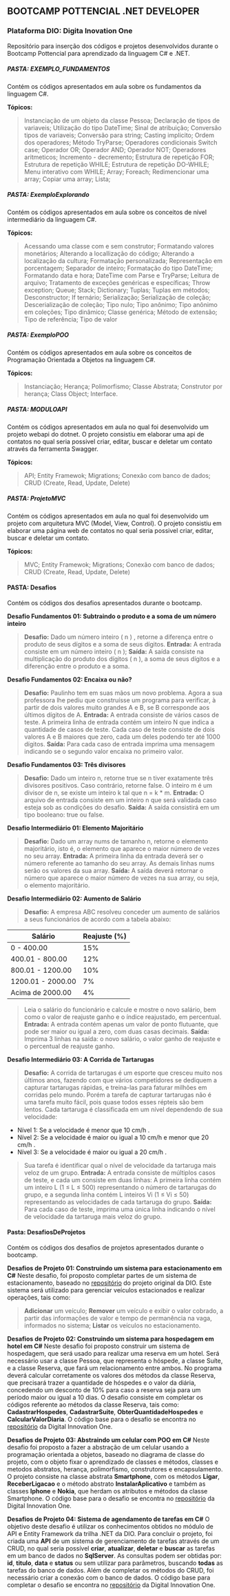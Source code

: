 ## BOOTCAMP POTTENCIAL .NET DEVELOPER
### Plataforma DIO: Digita Inovation One

Repositório para inserção dos códigos e projetos desenvolvidos durante o Bootcamp Pottencial para aprendizado da linguagem C# e .NET.

##### PASTA: EXEMPLO_FUNDAMENTOS
Contém os códigos apresentados em aula sobre os fundamentos da linguagem C#.
 
  __**Tópicos:**__
 > Instanciação de um objeto da classe Pessoa;
 > Declaração de tipos de variaveis;
 > Utilização do tipo DateTime;
 > Sinal de atribuição;
 > Conversão tipos de variaveis;
 > Conversão para string;
 > Casting implicito;
 > Ordem dos operadores;
 > Método TryParse;
 > Operadores condicionais
 > Switch case;
 > Operador OR;
 > Operador AND;
 > Operador NOT;
 > Operadores aritmeticos;
 > Incremento - decremento;
 > Estrutura de repetição FOR;
 > Estrutura de repetição WHILE;
 > Estrutura de repetição DO-WHILE;
 > Menu interativo com WHILE;
 > Array;
 > Foreach;
 > Redimencionar uma array;
 > Copiar uma array;
 > Lista;

##### PASTA: ExemploExplorando
Contém os códigos apresentados em aula sobre os conceitos de nível intermediário da linguagem C#.
 
  __**Tópicos:**__
 > Acessando uma classe com e sem construtor;
 > Formatando valores monetários;
 > Alterando a locallização do código;
 > Alterando a localização da cultura;
 > Formatação personalizada;
 > Representação em porcentagem;
 > Separador de inteiro;
 > Formatação do tipo DateTime;
 > Formatando data e hora;
 > DateTime com Parse e TryParse;
 > Leitura de arquivo;
 > Tratamento de exceções genéricas e específicas;
 > Throw exception;
 > Queue;
 > Stack;
 > Dictionary;
 > Tuplas;
 > Tuplas em métodos;
 > Desconstructor;
 > If ternário;
 > Serialização;
 > Serialização de coleção;
 > Descerialização de coleção;
 > Tipo nulo;
 > Tipo anônimo;
 > Tipo anônimo em coleções;
 > Tipo dinâmico;
 > Classe genérica;
 > Método de extensão;
 > Tipo de referência;
 > Tipo de valor

##### PASTA: ExemploPOO
Contém os códigos apresentados em aula sobre os conceitos de Programação Orientada a Objetos na linguagem C#.
 
  __**Tópicos:**__
 > Instanciação;
 > Herança;
 > Polimorfismo;
 > Classe Abstrata;
 > Construtor por herança;
 > Class Object;
 > Interface.


##### PASTA: MODULOAPI
Contém os códigos apresentados em aula no qual foi desenvolvido um projeto webapi do dotnet. O projeto consistiu em elaborar uma api de contatos no qual seria possivel criar, editar, buscar e deletar um contato através da ferramenta Swagger.

 __**Tópicos:**__
 > API;
 > Entity Framewok;
 > Migrations;
 > Conexão com banco de dados;
 > CRUD (Create, Read, Update, Delete)


##### PASTA: ProjetoMVC
Contém os códigos apresentados em aula no qual foi desenvolvido um projeto com arquitetura MVC (Model, View, Control). O projeto consistiu em elaborar uma página web de contatos no qual seria possivel criar, editar, buscar e deletar um contato.

 __**Tópicos:**__
 > MVC;
 > Entity Framewok;
 > Migrations;
 > Conexão com banco de dados;
 > CRUD (Create, Read, Update, Delete)


#### PASTA: Desafios
Contém os códigos dos desafios apresentados durante o bootcamp.
 
 **Desafio Fundamentos 01: Subtraindo o produto e a soma de um número inteiro**
 > **Desafio:** Dado um número inteiro ( n ) , retorne a diferença entre o produto de seus dígitos e a  soma de seus dígitos.
 > **Entrada:** A entrada consiste em um número inteiro ( n );
 > **Saída:** A saída consiste na multiplicação do produto dos dígitos ( n ), a soma de seus dígitos e a  diferenção entre o produto e a soma.

 **Desafio Fundamentos 02: Encaixa ou não?**
 > **Desafio:** Paulinho tem em suas mãos um novo problema. Agora a sua professora lhe pediu que construísse um programa para verificar, à partir de dois valores muito grandes A e B, se B corresponde aos últimos dígitos de A.
 > **Entrada:** A entrada consiste de vários casos de teste. A primeira linha de entrada contém um inteiro N que indica a quantidade de casos de teste. Cada caso de teste consiste de dois valores A e B maiores que zero, cada um deles podendo ter até 1000 dígitos.
 > **Saída:** Para cada caso de entrada imprima uma mensagem indicando se o segundo valor encaixa no primeiro valor.
 
 **Desafio Fundamentos 03: Três divisores**
 > **Desafio:** Dado um inteiro n, retorne true se n tiver exatamente três divisores positivos. Caso contrário, retorne false. O inteiro m é um divisor de n, se existe um inteiro k tal que n = k * m. 
 > **Entrada:** O arquivo de entrada consiste em um inteiro n que será validada caso esteja sob as condições do desafio.
 > **Saída:** A saída consistirá em um tipo booleano: true ou false.

 **Desafio Intermediário 01: Elemento Majoritário**
 > **Desafio:** Dado um array nums de tamanho n, retorne o elemento majoritário, isto é, o elemento que aparece o maior número de vezes no seu array.
 > **Entrada:** A primeira linha da entrada deverá ser o número referente ao tamanho do seu array. As demais linhas nums serão os valores da sua array.
 > **Saída:** A saída deverá retornar o número que aparece o maior número de vezes na sua array, ou seja, o elemento majoritário.

 **Desafio Intermediário 02: Aumento de Salário**
 > **Desafio:** A empresa ABC resolveu conceder um aumento de salários a seus funcionários de acordo com a tabela abaixo:
 
 | Salário | Reajuste (%) |
 | ------  | ------------ |
 | 0 - 400.00 | 15% |
 | 400.01 - 800.00 | 12% |
 | 800.01 - 1200.00 | 10% |
 | 1200.01 - 2000.00 | 7% |
 | Acima de 2000.00 | 4% |
 
 > Leia o salário do funcionário e calcule e mostre o novo salário, bem como o valor de reajuste ganho e o índice reajustado, em percentual.
 > **Entrada:** A entrada contém apenas um valor de ponto flutuante, que pode ser maior ou igual a zero, com duas casas decimais.
 > **Saída:** Imprima 3 linhas na saída: o novo salário, o valor ganho de reajuste e o percentual de reajuste ganho.

 **Desafio Intermediário 03: A Corrida de Tartarugas**
 > **Desafio:** A corrida de tartarugas é um esporte que cresceu muito nos últimos anos, fazendo com que vários competidores se dediquem a capturar tartarugas rápidas, e treina-las para faturar milhões em corridas pelo mundo. Porém a tarefa de capturar tartarugas não é uma tarefa muito fácil, pois quase todos esses répteis são bem lentos. Cada tartaruga é classificada em um nível dependendo de sua velocidade:

 - Nível 1: Se a velocidade é menor que 10 cm/h .
 - Nível 2: Se a velocidade é maior ou igual a 10 cm/h e menor que 20 cm/h .
 - Nível 3: Se a velocidade é maior ou igual a 20 cm/h .

 >Sua tarefa é identificar qual o nível de velocidade da tartaruga mais veloz de um grupo.
 > **Entrada:** A entrada consiste de múltiplos casos de teste, e cada um consiste em duas linhas: A primeira linha contém um inteiro L (1 ≤ L ≤ 500) representando o número de tartarugas do grupo, e a segunda linha contém L inteiros Vi (1 ≤ Vi ≤ 50) representando as velocidades de cada tartaruga do grupo.
 > **Saída:** Para cada caso de teste, imprima uma única linha indicando o nível de velocidade da tartaruga mais veloz do grupo.


 #### Pasta: DesafiosDeProjetos
 Contém os códigos dos desafios de projetos apresentados durante o bootcamp.

 **Desafios de Projeto 01: Construindo um sistema para estacionamento em C#**
  Neste desafio, foi proposto completar partes de um sistema de estacionamento, baseado no [repositório](https://github.com/digitalinnovationone/trilha-net-fundamentos-desafio/) do projeto original da DIO. 
  Este sistema será utilizado para gerenciar veículos estacionados e realizar operações, tais como:

  > **Adicionar** um veículo;
  > **Remover** um veículo e exibir o valor cobrado, a partir das informações de valor e tempo de permanência na vaga, informados no sistema;
  > **Listar** os veículos no estacionamento.

  **Desafios de Projeto 02: Construindo um sistema para hospedagem em hotel em C#**
  Neste desafio foi proposto construir um sistema de hospedagem, que será usado para realizar uma reserva em um hotel. Será necessário usar a classe Pessoa, que representa o hóspede, a classe Suíte, e a classe Reserva, que fará um relacionamento entre ambos. No programa deverá calcular corretamente os valores dos métodos da classe Reserva, que precisará trazer a quantidade de hóspedes e o valor da diária, concedendo um desconto de 10% para caso a reserva seja para um período maior ou igual a 10 dias. O desafio consiste em completar os códigos referente ao métodos da classe Reserva, tais como: **CadastrarHospedes**, **CadastrarSuite**, **ObterQuantidadeHospedes** e **CalcularValorDiaria**. O código base para o desafio se encontra no [repositório](https://github.com/digitalinnovationone/trilha-net-explorando-desafio) da Digital Innovation One.

  **Desafios de Projeto 03: Abstraindo um celular com POO em C#**
  Neste desafio foi proposto a fazer a abstração de um celular usando a programação orientada a objetos, baseado no diagrama de classe do projeto, com o objeto fixar o aprendizado de classes e métodos, classes e metodos abstratos, herança, polimorfismo, construtores e encapsulamento. O projeto consiste na classe abstrata **Smartphone**, com os métodos **Ligar**, **ReceberLigacao** e o método abstrato **InstalarAplicativo** e também as classes **Iphone** e **Nokia**, que herdam os atributos e métodos da classe Smartphone. O código base para o desafio se encontra no [repositório](https://github.com/digitalinnovationone/trilha-net-poo-desafio) da Digital Innovation One.

  **Desafios de Projeto 04: Sistema de agendamento de tarefas em C#**
  O objetivo deste desafio é utilizar os conhecimentos obtidos no módulo de API e Entity Framework da trilha .NET da DIO. Para concluir o projeto, foi criada uma **API** de um sistema de gerenciamento de tarefas através de um CRUD, no qual seria possível **criar**, **atualizar**, **deletar** e **buscar** as tarefas em um banco de dados no **SqlServer**. As consultas podem ser obtidas por: **id**, **titulo**, **data** e **status** ou sem utilizar para parâmetros, buscando **todas** as tarefas do banco de dados. Além de completar os métodos do CRUD, foi necessário criar a conexão com o banco de dados. O código base para completar o desafio se encontra no [repositório](https://github.com/digitalinnovationone/trilha-net-api-desafio) da Digital Innovation One.
